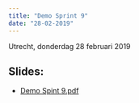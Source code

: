 ```yaml
---
title: "Demo Sprint 9"
date: "28-02-2019"
---
```


Utrecht, donderdag 28 februari 2019

## Slides:

- [Demo Spint 9.pdf](../bestanden/zgw2-demo-sprint-9.pdf)
